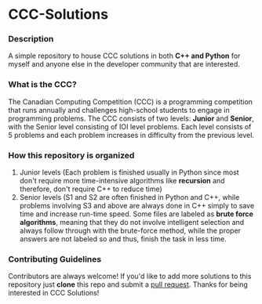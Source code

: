 # CCC-Solutions

### Description

A simple repository to house CCC solutions in both **C++ and Python** for myself and anyone else in the developer community that are interested. 

### What is the CCC?

The Canadian Computing Competition (CCC) is a programming competition that runs annually and challenges high-school students to engage in programming problems. The CCC consists of two levels: **Junior** and **Senior**, with the Senior level consisting of IOI level problems. Each level consists of 5 problems and each problem increases in difficulty from the previous level.

### How this repository is organized

1. Junior levels (Each problem is finished usually in Python since most don't require more time-intensive algorithms like **recursion** and therefore, don't require C++ to reduce time)
2. Senior levels (S1 and S2 are often finished in Python and C++, while problems involving S3 and above are always done in C++ simply to save time and increase run-time speed. Some files are labeled as **brute force algorithms**, meaning that they do not involve intelligent selection and always follow through with the brute-force method, while the proper answers are not labeled so and thus, finish the task in less time.

### Contributing Guidelines

Contributors are always welcome! If you'd like to add more solutions to this repository just **clone** this repo and submit a [pull request]. Thanks for being interested in CCC Solutions!

[pull request]: https://github.com/harshithl1777/CCC-Solutions/pulls
